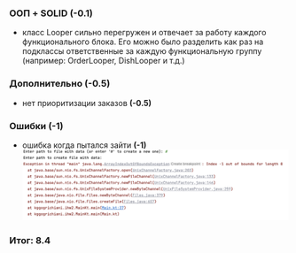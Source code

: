 ### ООП + SOLID (-0.1)

- класс Looper сильно перегружен и отвечает за работу каждого функционального блока. Его можно было
  разделить как раз на подклассы ответственные за каждую функциональную группу (например:
  OrderLooper, DishLooper и т.д.)

### Дополнительно (-0.5) 
- нет приоритизации заказов **(-0.5)**

### Ошибки (-1)
- ошибка когда пытался зайти **(-1)**
  ![Gogrichiani_Konstantin_ArrayIndexOutOfBounds.png](img%2FGogrichiani_Konstantin_ArrayIndexOutOfBounds.png)

### Итог: 8.4
